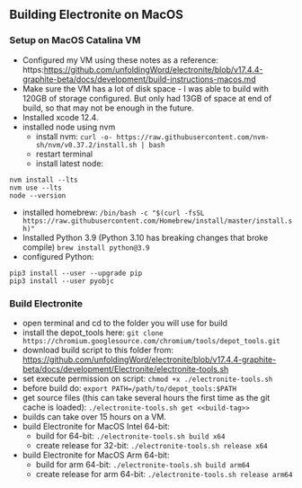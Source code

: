 ## Building Electronite on MacOS
### Setup on MacOS Catalina VM
- Configured my VM using these notes as a reference: https:https://github.com/unfoldingWord/electronite/blob/v17.4.4-graphite-beta/docs/development/build-instructions-macos.md
- Make sure the VM has a lot of disk space - I was able to build with 120GB of storage configured.  But only had 13GB of space at end of build, so that may not be enough in the future.
- Installed xcode 12.4.
- installed node using nvm
    - install nvm: `curl -o- https://raw.githubusercontent.com/nvm-sh/nvm/v0.37.2/install.sh | bash`
    - restart terminal
    - install latest node:
```
nvm install --lts
nvm use --lts
node --version
```
- installed homebrew: `/bin/bash -c "$(curl -fsSL https://raw.githubusercontent.com/Homebrew/install/master/install.sh)"`
- Installed Python 3.9 (Python 3.10 has breaking changes that broke compile) `brew install python@3.9`
- configured Python:
```
pip3 install --user --upgrade pip
pip3 install --user pyobjc
```

### Build Electronite
- open terminal and cd to the folder you will use for build
- install the depot_tools here: `git clone https://chromium.googlesource.com/chromium/tools/depot_tools.git`
- download build script to this folder from: https://github.com/unfoldingWord/electronite/blob/v17.4.4-graphite-beta/docs/development/Electronite/electronite-tools.sh
- set execute permission on script: `chmod +x ./electronite-tools.sh`
- before build do: `export PATH=/path/to/depot_tools:$PATH`
- get source files (this can take several hours the first time as the git cache is loaded): `./electronite-tools.sh get <<build-tag>>`
- builds can take over 15 hours on a VM.
- build Electronite for MacOS Intel 64-bit:
    - build for 64-bit: `./electronite-tools.sh build x64`
    - create release for 32-bit: `./electronite-tools.sh release x64`
- build Electronite for MacOS Arm 64-bit:
    - build for arm 64-bit: `./electronite-tools.sh build arm64`
    - create release for arm 64-bit: `./electronite-tools.sh release arm64`

